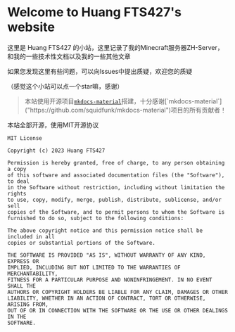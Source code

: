 # Welcome to Huang FTS427's website

这里是 Huang FTS427 的小站，这里记录了我的Minecraft服务器ZH-Server，和我的一些技术性文档以及我的一些其他文章

如果您发现这里有些问题，可以向Issues中提出质疑，欢迎您的质疑

（感觉这个小站可以点一个star嘛，感谢）

> 本站使用开源项目[`mkdocs-material`]("https://github.com/squidfunk/mkdocs-material")搭建，十分感谢[`mkdocs-material`]("https://github.com/squidfunk/mkdocs-material")项目的所有贡献者！

本站全部开源，使用MIT开源协议

```
MIT License

Copyright (c) 2023 Huang FTS427

Permission is hereby granted, free of charge, to any person obtaining a copy
of this software and associated documentation files (the "Software"), to deal
in the Software without restriction, including without limitation the rights
to use, copy, modify, merge, publish, distribute, sublicense, and/or sell
copies of the Software, and to permit persons to whom the Software is
furnished to do so, subject to the following conditions:

The above copyright notice and this permission notice shall be included in all
copies or substantial portions of the Software.

THE SOFTWARE IS PROVIDED "AS IS", WITHOUT WARRANTY OF ANY KIND, EXPRESS OR
IMPLIED, INCLUDING BUT NOT LIMITED TO THE WARRANTIES OF MERCHANTABILITY,
FITNESS FOR A PARTICULAR PURPOSE AND NONINFRINGEMENT. IN NO EVENT SHALL THE
AUTHORS OR COPYRIGHT HOLDERS BE LIABLE FOR ANY CLAIM, DAMAGES OR OTHER
LIABILITY, WHETHER IN AN ACTION OF CONTRACT, TORT OR OTHERWISE, ARISING FROM,
OUT OF OR IN CONNECTION WITH THE SOFTWARE OR THE USE OR OTHER DEALINGS IN THE
SOFTWARE.
```
